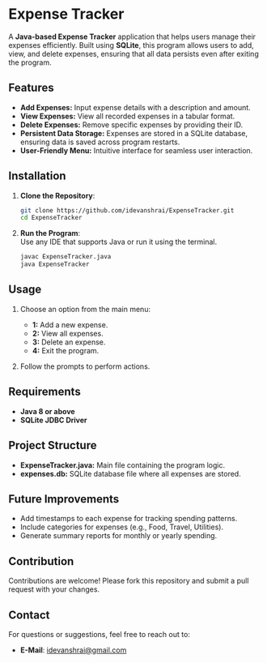 # Expense Tracker  

A **Java-based Expense Tracker** application that helps users manage their expenses efficiently. Built using **SQLite**, this program allows users to add, view, and delete expenses, ensuring that all data persists even after exiting the program.  

## Features  

- **Add Expenses:** Input expense details with a description and amount.  
- **View Expenses:** View all recorded expenses in a tabular format.  
- **Delete Expenses:** Remove specific expenses by providing their ID.  
- **Persistent Data Storage:** Expenses are stored in a SQLite database, ensuring data is saved across program restarts.  
- **User-Friendly Menu:** Intuitive interface for seamless user interaction.  

## Installation  

1. **Clone the Repository**:  
   ```bash
   git clone https://github.com/idevanshrai/ExpenseTracker.git
   cd ExpenseTracker
   ```  

2. **Run the Program**:  
   Use any IDE that supports Java or run it using the terminal.  
   ```bash
   javac ExpenseTracker.java  
   java ExpenseTracker  
   ```  

## Usage  

1. Choose an option from the main menu:  
   - **1:** Add a new expense.  
   - **2:** View all expenses.  
   - **3:** Delete an expense.  
   - **4:** Exit the program.  

2. Follow the prompts to perform actions.  

## Requirements  

- **Java 8 or above**  
- **SQLite JDBC Driver**  

## Project Structure  

- **ExpenseTracker.java:** Main file containing the program logic.  
- **expenses.db:** SQLite database file where all expenses are stored.  

## Future Improvements  

- Add timestamps to each expense for tracking spending patterns.  
- Include categories for expenses (e.g., Food, Travel, Utilities).  
- Generate summary reports for monthly or yearly spending.  

## Contribution  

Contributions are welcome! Please fork this repository and submit a pull request with your changes.  

## Contact  

For questions or suggestions, feel free to reach out to:  
- **E-Mail**: idevanshrai@gmail.com 
